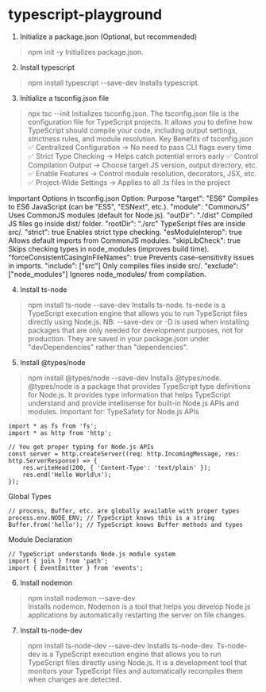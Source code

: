 # typescript-playground

1. Initialize a package.json (Optional, but recommended)
> npm init -y
Initializes package.json.

2. Install typescript
> npm install typescript --save-dev
Installs typescript.

3. Initialize a tsconfig.json file
> npx tsc --init
Initializes tsconfig.json. The tsconfig.json file is the configuration file for TypeScript projects. 
It allows you to define how TypeScript should compile your code, including output settings, strictness rules, and module resolution.
Key Benefits of tsconfig.json
✅ Centralized Configuration → No need to pass CLI flags every time
✅ Strict Type Checking → Helps catch potential errors early
✅ Control Compilation Output → Choose target JS version, output directory, etc.
✅ Enable Features → Control module resolution, decorators, JSX, etc.
✅ Project-Wide Settings → Applies to all .ts files in the project

Important Options in tsconfig.json
Option:	Purpose
"target": "ES6"	Compiles to ES6 JavaScript (can be "ES5", "ESNext", etc.).
"module": "CommonJS"	Uses CommonJS modules (default for Node.js).
"outDir": "./dist"	Compiled JS files go inside dist/ folder.
"rootDir": "./src"	TypeScript files are inside src/.
"strict": true	Enables strict type checking.
"esModuleInterop": true	Allows default imports from CommonJS modules.
"skipLibCheck": true	Skips checking types in node_modules (improves build time).
"forceConsistentCasingInFileNames": true	Prevents case-sensitivity issues in imports.
"include": ["src"]	Only compiles files inside src/.
"exclude": ["node_modules"]	Ignores node_modules/ from compilation.

4. Install ts-node
> npm install ts-node --save-dev
Installs ts-node. ts-node is a TypeScript execution engine that allows you to run TypeScript files directly using Node.js.
NB: --save-dev or -D is used when installing packages that are only needed for development purposes, not for production. They are saved in your package.json under "devDependencies" rather than "dependencies".

5. Install @types/node
> npm install @types/node --save-dev
Installs @types/node. @types/node is a package that provides TypeScript type definitions for Node.js. It provides type information that helps TypeScript understand and provide intellisense for built-in Node.js APIs and modules.
Important for:
TypeSafety for Node.js APIs
```
import * as fs from 'fs';
import * as http from 'http';

// You get proper typing for Node.js APIs
const server = http.createServer((req: http.IncomingMessage, res: http.ServerResponse) => {
    res.writeHead(200, { 'Content-Type': 'text/plain' });
    res.end('Hello World\n');
});
```
Global Types
```
// process, Buffer, etc. are globally available with proper types
process.env.NODE_ENV; // TypeScript knows this is a string
Buffer.from('hello'); // TypeScript knows Buffer methods and types
```
Module Declaration
```
// TypeScript understands Node.js module system
import { join } from 'path';
import { EventEmitter } from 'events';
```

6. Install nodemon
> npm install nodemon --save-dev    
Installs nodemon. Nodemon is a tool that helps you develop Node.js applications by automatically restarting the server on file changes.

7. Install ts-node-dev
> npm install ts-node-dev --save-dev
Installs ts-node-dev. Ts-node-dev is a TypeScript execution engine that allows you to run TypeScript files directly using Node.js. It is a development tool that monitors your TypeScript files and automatically recompiles them when changes are detected.